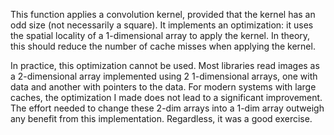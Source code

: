 This function applies a convolution kernel, provided that the kernel has an odd
size (not necessarily a square). It implements an optimization: it uses the
spatial locality of a 1-dimensional array to apply the kernel. In theory, this
should reduce the number of cache misses when applying the kernel.

In practice, this optimization cannot be used. Most libraries read images as
a 2-dimensional array implemented using 2 1-dimensional arrays, one with data
and another with pointers to the data. For modern systems with large caches,
the optimization I made does not lead to a significant improvement. The effort
needed to change these 2-dim arrays into a 1-dim array outweigh any benefit from
this implementation. Regardless, it was a good exercise.
